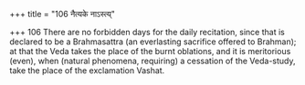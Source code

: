 +++
title = "106 नैत्यके नाऽस्त्य्"

+++
106	There are no forbidden days for the daily recitation, since that is declared to be a Brahmasattra (an everlasting sacrifice offered to Brahman); at that the Veda takes the place of the burnt oblations, and it is meritorious (even), when (natural phenomena, requiring) a cessation of the Veda-study, take the place of the exclamation Vashat.